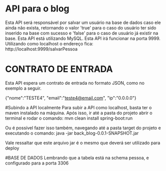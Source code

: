 # API para o blog

Esta API será responsável por salvar um usuário na base de dados caso ele ainda não exista, retornando o valor 'true' para o caso do usuário ter sido inserido na base com sucesso e 'false' para o caso de usuário já existir na base.
Esta API está utilizando MySQL.
Esta API irá funcionar na porta 9999.
Utilizando como localhost o endereço fica:
http://localhost:9999/salvarPessoa

# CONTRATO DE ENTRADA
Esta API espera um contrato de entrada no formato JSON, como no exemplo a seguir.

{"nome":"TESTE4", "email":"teste4@email.com", "ip":"0.0.0.0"}

#Subindo a API localmente
Para subir a API como localhost, basta ter o maven instalado na máquina.
Após isso, ir até a pasta do projeto abrir o terminal e rodar o comando:
	mvn clean install spring-boot:run

Ou é possível fazer isso também, navegando até a pasta target do projeto e executando o comando:
java -jar back_blog-0.0.1-SNAPSHOT.jar

Vale ressaltar que este arquivo jar é o mesmo que deverá ser utilizado para deploy

#BASE DE DADOS
Lembrando que a tabela está na schema pessoa, e configurado para a porta 3306
